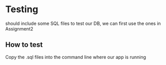 # Testing

should include some SQL files to test our DB, we can first use the ones in Assignment2

## How to test
Copy the .sql files into the command line where our app is running